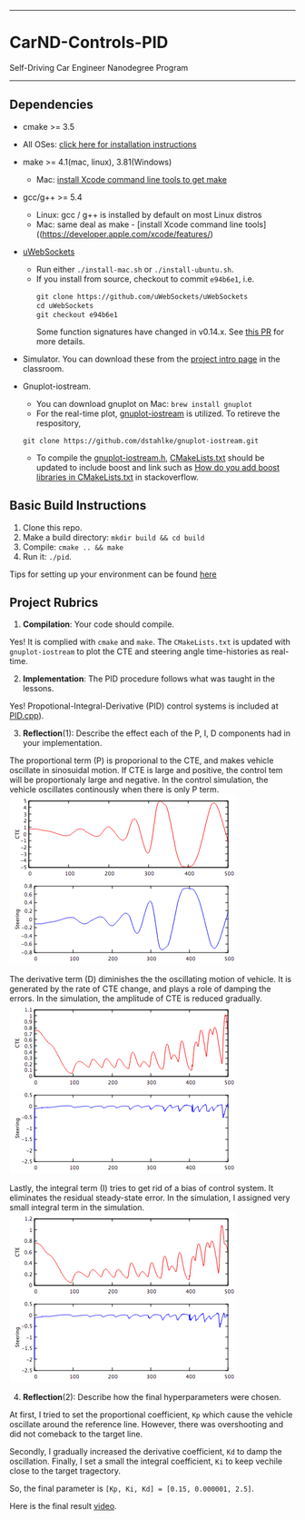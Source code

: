 ___

# CarND-Controls-PID
Self-Driving Car Engineer Nanodegree Program

---


## Dependencies

* cmake >= 3.5
 * All OSes: [click here for installation instructions](https://cmake.org/install/)
* make >= 4.1(mac, linux), 3.81(Windows)
  * Mac: [install Xcode command line tools to get make](https://developer.apple.com/xcode/features/)
* gcc/g++ >= 5.4
  * Linux: gcc / g++ is installed by default on most Linux distros
  * Mac: same deal as make - [install Xcode command line tools]((https://developer.apple.com/xcode/features/)
* [uWebSockets](https://github.com/uWebSockets/uWebSockets)
  * Run either `./install-mac.sh` or `./install-ubuntu.sh`.
  * If you install from source, checkout to commit `e94b6e1`, i.e.
    ```
    git clone https://github.com/uWebSockets/uWebSockets 
    cd uWebSockets
    git checkout e94b6e1
    ```
    Some function signatures have changed in v0.14.x. See [this PR](https://github.com/udacity/CarND-MPC-Project/pull/3) for more details.
* Simulator. You can download these from the [project intro page](https://github.com/udacity/self-driving-car-sim/releases) in the classroom.

* Gnuplot-iostream. 
  * You can download gnuplot on Mac: ```brew install gnuplot```
  * For the real-time plot, [gnuplot-iostream](http://stahlke.org/dan/gnuplot-iostream/) is utilized. To retireve the respository, 
  ```
  git clone https://github.com/dstahlke/gnuplot-iostream.git
  ```
  * To compile the [gnuplot-iostream.h](./src/gnuplot-iostream.h), [CMakeLists.txt](./CMakeLists.txt) should be updated to include boost and link such as [How do you add boost libraries in CMakeLists.txt](https://stackoverflow.com/questions/6646405/how-do-you-add-boost-libraries-in-cmakelists-txt) in stackoverflow.

## Basic Build Instructions

1. Clone this repo.
2. Make a build directory: `mkdir build && cd build`
3. Compile: `cmake .. && make`
4. Run it: `./pid`. 

Tips for setting up your environment can be found [here](https://classroom.udacity.com/nanodegrees/nd013/parts/40f38239-66b6-46ec-ae68-03afd8a601c8/modules/0949fca6-b379-42af-a919-ee50aa304e6a/lessons/f758c44c-5e40-4e01-93b5-1a82aa4e044f/concepts/23d376c7-0195-4276-bdf0-e02f1f3c665d)


## Project Rubrics

[//]: # (Image References)

[image1]: ./output/PID_015_0_0.png "PID_0.15_0_0"
[image2]: ./output/PID_015_0_25.png "PID_0.15_0_2.5"
[image3]: ./output/PID_015_0000001_25.png "PID_0.15_0.000001_2.5"

1. **Compilation**:   Your code should compile.

Yes! It is complied with ```cmake``` and ```make```. The ```CMakeLists.txt``` is updated with ```gnuplot-iostream``` to plot the CTE and steering angle time-histories as real-time.

2. **Implementation**: The PID procedure follows what was taught in the lessons.

Yes! Propotional-Integral-Derivative (PID) control systems is included at [PID.cpp](./src/PID.cpp)).

3. **Reflection**(1): Describe the effect each of the P, I, D components had in your implementation.

The proportional term (P) is proporional to the CTE, and makes vehicle oscillate in sinosuidal motion. If CTE is large and positive, the control tem will be proportionaly large and negative. In the control simulation, the vehicle oscillates continously when there is only P term.
 ![alt text][image1]
  
The derivative term (D) diminishes the the oscillating motion of vehicle. It is generated by the rate of CTE change, and plays a role of damping the errors. In the simulation, the amplitude of CTE is reduced gradually. 
 ![alt text][image2]
 
Lastly, the integral term (I) tries to get rid of a bias of control system. It eliminates the residual steady-state error. In the simulation, I assigned very small integral term in the simulation. 
![alt text][image3]

4. **Reflection**(2): Describe how the final hyperparameters were chosen.

At first, I tried to set the proportional coefficient, ```Kp``` which cause the vehicle oscillate around the reference line. However, there was overshooting and did not comeback to the target line. 

Secondly, I gradually increased the derivative coefficient, ```Kd``` to damp the oscillation. Finally, I set a small the integral coefficient, ```Ki``` to keep vechile close to the target tragectory.

So, the final parameter is ```[Kp, Ki, Kd] = [0.15, 0.000001, 2.5]```.

Here is the final result [video](./output/PIDControl_015_0000001_25.mov).

